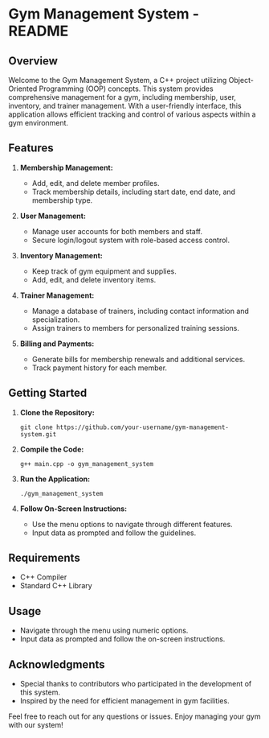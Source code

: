 # Gym Management System - README

## Overview

Welcome to the Gym Management System, a C++ project utilizing Object-Oriented Programming (OOP) concepts. This system provides comprehensive management for a gym, including membership, user, inventory, and trainer management. With a user-friendly interface, this application allows efficient tracking and control of various aspects within a gym environment.

## Features

1. **Membership Management:**
   - Add, edit, and delete member profiles.
   - Track membership details, including start date, end date, and membership type.

2. **User Management:**
   - Manage user accounts for both members and staff.
   - Secure login/logout system with role-based access control.

3. **Inventory Management:**
   - Keep track of gym equipment and supplies.
   - Add, edit, and delete inventory items.

4. **Trainer Management:**
   - Manage a database of trainers, including contact information and specialization.
   - Assign trainers to members for personalized training sessions.

6. **Billing and Payments:**
   - Generate bills for membership renewals and additional services.
   - Track payment history for each member.


## Getting Started

1. **Clone the Repository:**
   ```
   git clone https://github.com/your-username/gym-management-system.git
   ```

2. **Compile the Code:**
   ```
   g++ main.cpp -o gym_management_system
   ```

3. **Run the Application:**
   ```
   ./gym_management_system
   ```

4. **Follow On-Screen Instructions:**
   - Use the menu options to navigate through different features.
   - Input data as prompted and follow the guidelines.

## Requirements

- C++ Compiler
- Standard C++ Library

## Usage

- Navigate through the menu using numeric options.
- Input data as prompted and follow the on-screen instructions.


## Acknowledgments

- Special thanks to contributors who participated in the development of this system.
- Inspired by the need for efficient management in gym facilities.

Feel free to reach out for any questions or issues. Enjoy managing your gym with our system!
